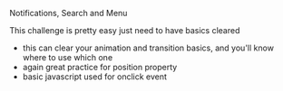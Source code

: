 Notifications, Search and Menu

This challenge is pretty easy just need to have basics cleared 
- this can clear your animation and transition basics, and you'll know where to use which one
- again great practice for position property 
- basic javascript used for onclick event
